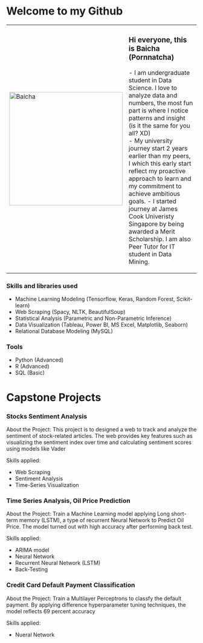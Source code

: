 # Welcome to my Github

<table>
  <tr>
    <td>
      <img width="300" alt="Baicha" src="https://github.com/user-attachments/assets/4397219f-cc8a-427e-828d-4447d8558b0b">
    </td>
    <td>
      <h3>Hi everyone, this is Baicha (Pornnatcha)</h3>
      <p>
        - I am undergraduate student in Data Science. I love to analyze data and numbers, 
          the most fun part is where I notice patterns and insight (is it the same for you all? XD) <br>
        - My university journey start 2 years earlier than my peers, I which this early start reflect my proactive
          approach to learn and my commitment to achieve ambitious goals. 
        - I started journey at James Cook Univeristy Singapore by being awarded a Merit Scholarship. I am also
          Peer Tutor for IT student in Data Mining.
      </p>
    </td>
  </tr>
</table>

### Skills and libraries used 
- Machine Learning Modeling (Tensorflow, Keras, Random Forest, Scikit-learn)
-  Web Scraping (Spacy, NLTK, BeautifulSoup)
- Statistical Analysis (Parametric and Non-Parametric Inference)
- Data Visualization (Tableau, Power BI, MS Excel, Matplotlib, Seaborn)
- Relational Database Modeling (MySQL)

### Tools
- Python (Advanced)
- R (Advanced)
- SQL (Basic)

# Capstone Projects
### Stocks Sentiment Analysis 
About the Project:
This project is to designed a web to track and analyze the sentiment of stock-related articles. 
The web provides key features such as visualizing the sentiment index over time and calculating 
sentiment scores using models like Vader

Skills applied: 
- Web Scraping
- Sentiment Analysis
- Time-Series Visualization
 
### Time Series Analysis, Oil Price Prediction
About the Project:
Train a Machine Learning model applying Long short-term memory (LSTM), a type of recurrent Neural
Network to Predict Oil Price. The model turned out with high accuracy after performing back test. 

Skills applied: 
- ARIMA model
- Neural Network
- Recurrent Neural Network (LSTM)
- Back-Testing

### Credit Card Default Payment Classification
About the Project:
Train a Multilayer Perceptrons to classfy the default payment. By applying difference hyperparameter tuning
techniques, the model reflects 69 percent accuracy

Skills applied: 
- Nueral Network






